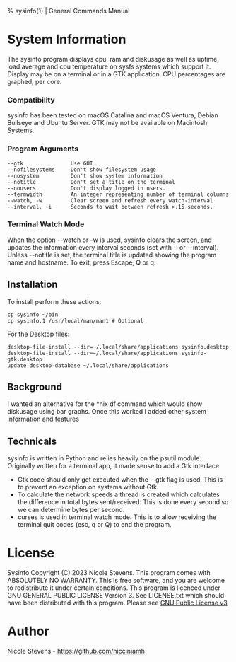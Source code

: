 % sysinfo(1) | General Commands Manual

# System Information
The sysinfo program displays cpu, ram and diskusage as well as uptime, load average and cpu temperature on sysfs systems which support it. Display may be on a terminal or in a GTK application. 
CPU percentages are graphed, per core. 

### Compatibility
sysinfo has been tested on macOS Catalina and macOS Ventura, Debian Bullseye and Ubuntu Server. GTK may not be available on Macintosh Systems. 

### Program Arguments
```
--gtk				Use GUI
--nofilesystems		Don't show filesystem usage
--nosystem			Don't show system information
--notitle			Don't set a title on the terminal
--nousers			Don't display logged in users.
--termwidth			An integer representing number of terminal columns
--watch, -w			Clear screen and refresh every watch-interval
--interval, -i 		Seconds to wait between refresh >.15 seconds.
```

### Terminal Watch Mode
When the option --watch or -w is used, sysinfo clears the screen, and updates the information every interval
seconds (set with -i or --interval). Unless --notitle is set, the terminal title is updated showing the program name and hostname. To exit, press Escape, Q or q. 

## Installation

To install perform these actions:

```
cp sysinfo ~/bin
cp sysinfo.1 /usr/local/man/man1 # Optional
```

For the Desktop files: 

```
desktop-file-install --dir=~/.local/share/applications sysinfo.desktop
desktop-file-install --dir=~/.local/share/applications sysinfo-gtk.desktop
update-desktop-database ~/.local/share/applications
```


## Background
I wanted an alternative for the *nix df command which would show diskusage using bar graphs. Once this worked I added other system information and features


## Technicals
sysinfo is written in Python and relies heavily on the psutil module. Originally written for a terminal app, it made sense to add a  Gtk interface.

* Gtk code should only get executed when the --gtk flag is used. This is to prevent an exception on systems without Gtk. 
* To calculate the network speeds a thread is created which calculates the difference in total bytes sent/received. This is done every second so we can determine bytes per second. 
* curses is used in terminal watch mode. This is to allow receiving the terminal quit codes (esc, q or Q) to end the program.


# License
Sysinfo Copyright (C) 2023 Nicole Stevens. This program comes with ABSOLUTELY NO WARRANTY. This is
free software, and you are welcome to redistribute it under certain conditions. This program is
licenced under GNU GENERAL PUBLIC LICENSE Version 3. See LICENSE.txt which should have been
distributed with this program. Please see [GNU Public License v3](https://www.gnu.org/licenses/gpl-3.0.txt)

# Author
Nicole Stevens - https://github.com/nicciniamh
